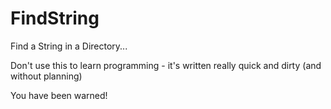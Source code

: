 # FindString
Find a String in a Directory...

Don't use this to learn programming - it's written really quick and dirty (and without planning)

You have been warned!
